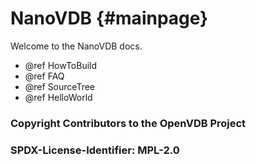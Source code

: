 # NanoVDB {#mainpage}

Welcome to the NanoVDB docs.

* @ref HowToBuild
* @ref FAQ
* @ref SourceTree
* @ref HelloWorld

### Copyright Contributors to the OpenVDB Project
### SPDX-License-Identifier: MPL-2.0